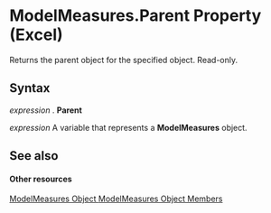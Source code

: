 
# ModelMeasures.Parent Property (Excel)

Returns the parent object for the specified object. Read-only.


## Syntax

 _expression_ . **Parent**

 _expression_ A variable that represents a **ModelMeasures** object.


## See also


#### Other resources


[ModelMeasures Object ](b0edac9a-e10d-ec51-d9e7-6fa8a29dcda8.md)
[ModelMeasures Object Members](10475bee-fae3-7248-b904-d3f58f478969.md)
